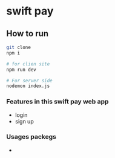 # swift pay 

## How to run 

```bash
git clone 
npm i

# for clien site
npm run dev 

# For server side
nodemon index.js
```
### Features in this swift pay web app

- login 
- sign up

### Usages packegs

- 
